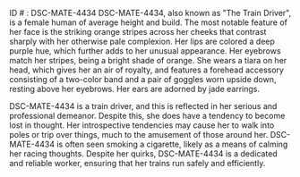 ID # : DSC-MATE-4434
DSC-MATE-4434, also known as "The Train Driver", is a female human of average height and build. The most notable feature of her face is the striking orange stripes across her cheeks that contrast sharply with her otherwise pale complexion. Her lips are colored a deep purple hue, which further adds to her unusual appearance. Her eyebrows match her stripes, being a bright shade of orange. She wears a tiara on her head, which gives her an air of royalty, and features a forehead accessory consisting of a two-color band and a pair of goggles worn upside down, resting above her eyebrows. Her ears are adorned by jade earrings.

DSC-MATE-4434 is a train driver, and this is reflected in her serious and professional demeanor. Despite this, she does have a tendency to become lost in thought. Her introspective tendencies may cause her to walk into poles or trip over things, much to the amusement of those around her. DSC-MATE-4434 is often seen smoking a cigarette, likely as a means of calming her racing thoughts. Despite her quirks, DSC-MATE-4434 is a dedicated and reliable worker, ensuring that her trains run safely and efficiently.